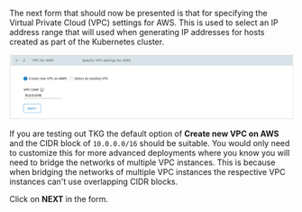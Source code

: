 The next form that should now be presented is that for specifying the Virtual Private Cloud (VPC) settings for AWS. This is used to select an IP address range that will used when generating IP addresses for hosts created as part of the Kubernetes cluster.

![](vpc-settings-for-aws-form.png)

If you are testing out TKG the default option of **Create new VPC on AWS** and the CIDR block of ``10.0.0.0/16`` should be suitable. You would only need to customize this for more advanced deployments where you know you will need to bridge the networks of multiple VPC instances. This is because when bridging the networks of multiple VPC instances the respective VPC instances can't use overlapping CIDR blocks.

Click on **NEXT** in the form.
